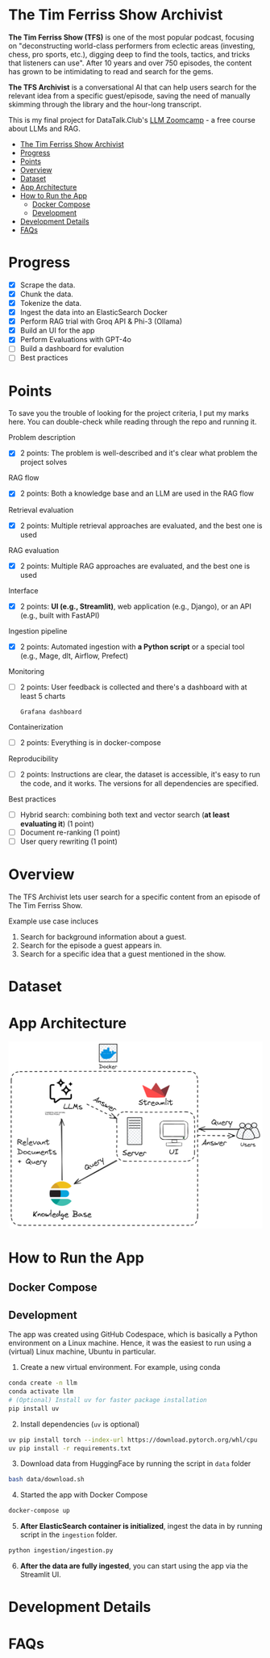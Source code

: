 # The Tim Ferriss Show Archivist

**The Tim Ferriss Show (TFS)** is one of the most popular podcast, focusing on "deconstructing world-class performers from eclectic areas (investing, chess, pro sports, etc.), digging deep to find the tools, tactics, and tricks that listeners can use". After 10 years and over 750 episodes, the content has grown to be intimidating to read and search for the gems.

**The TFS Archivist** is a conversational AI that can help users search for the relevant idea from a specific guest/episode, saving the need of manually skimming through the library and the hour-long transcript.

This is my final project for DataTalk.Club's [LLM Zoomcamp](https://github.com/DataTalksClub/llm-zoomcamp) - a free course about LLMs and RAG.

- [The Tim Ferriss Show Archivist](#the-tim-ferriss-show-archivist)
- [Progress](#progress)
- [Points](#points)
- [Overview](#overview)
- [Dataset](#dataset)
- [App Architecture](#app-architecture)
- [How to Run the App](#how-to-run-the-app)
  - [Docker Compose](#docker-compose)
  - [Development](#development)
- [Development Details](#development-details)
- [FAQs](#faqs)

# Progress

- [x] Scrape the data.
- [x] Chunk the data.
- [x] Tokenize the data.
- [x] Ingest the data into an ElasticSearch Docker
- [x] Perform RAG trial with Groq API & Phi-3 (Ollama)
- [x] Build an UI for the app
- [x] Perform Evaluations with GPT-4o
- [ ] Build a dashboard for evalution
- [ ] Best practices

# Points

To save you the trouble of looking for the project criteria, I put my marks here. You can double-check while reading through the repo and running it.

Problem description

- [x] 2 points: The problem is well-described and it's clear what problem the project solves

RAG flow

- [x] 2 points: Both a knowledge base and an LLM are used in the RAG flow

Retrieval evaluation

- [x] 2 points: Multiple retrieval approaches are evaluated, and the best one is used

RAG evaluation

- [x] 2 points: Multiple RAG approaches are evaluated, and the best one is used

Interface

- [x] 2 points: **UI (e.g., Streamlit)**, web application (e.g., Django), or an API (e.g., built with FastAPI)

Ingestion pipeline

- [x] 2 points: Automated ingestion with **a Python script** or a special tool (e.g., Mage, dlt, Airflow, Prefect)

Monitoring

- [ ] 2 points: User feedback is collected and there's a dashboard with at least 5 charts

      Grafana dashboard

Containerization

- [ ] 2 points: Everything is in docker-compose

Reproducibility

- [ ] 2 points: Instructions are clear, the dataset is accessible, it's easy to run the code, and it works. The versions for all dependencies are specified.

Best practices

- [ ] Hybrid search: combining both text and vector search (**at least evaluating it**) (1 point)
- [ ] Document re-ranking (1 point)
- [ ] User query rewriting (1 point)

# Overview

The TFS Archivist lets user search for a specific content from an episode of The Tim Ferriss Show.

Example use case incluces

1. Search for background information about a guest.
2. Search for the episode a guest appears in.
3. Search for a specific idea that a guest mentioned in the show.

# Dataset



# App Architecture

![architecture](assets/RAG_Workflow.excalidraw.png)

# How to Run the App
## Docker Compose

## Development
The app was created using GitHub Codespace, which is basically a Python environment on a Linux machine. Hence, it was the easiest to run using a (virtual) Linux machine, Ubuntu in particular.

1. Create a new virtual environment. For example, using conda

```bash
conda create -n llm
conda activate llm
# (Optional) Install uv for faster package installation
pip install uv
```

2. Install dependencies (`uv` is optional)

```bash
uv pip install torch --index-url https://download.pytorch.org/whl/cpu
uv pip install -r requirements.txt
```

3. Download data from HuggingFace by running the script in `data` folder

```bash
bash data/download.sh
```

4. Started the app with Docker Compose

```bash
docker-compose up
```

5. **After ElasticSearch container is initialized**, ingest the data in by running script in the `ingestion` folder.

```bash
python ingestion/ingestion.py
```

6. **After the data are fully ingested**, you can start using the app via the Streamlit UI.

# Development Details

# FAQs